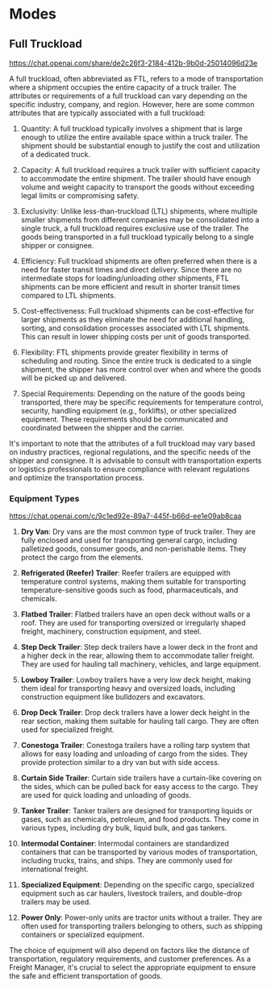 # Modes

## Full Truckload

https://chat.openai.com/share/de2c26f3-2184-412b-9b0d-25014096d23e

A full truckload, often abbreviated as FTL, refers to a mode of transportation where a shipment occupies the entire capacity of a truck trailer. The attributes or requirements of a full truckload can vary depending on the specific industry, company, and region. However, here are some common attributes that are typically associated with a full truckload:

1. Quantity: A full truckload typically involves a shipment that is large enough to utilize the entire available space within a truck trailer. The shipment should be substantial enough to justify the cost and utilization of a dedicated truck.

2. Capacity: A full truckload requires a truck trailer with sufficient capacity to accommodate the entire shipment. The trailer should have enough volume and weight capacity to transport the goods without exceeding legal limits or compromising safety.

3. Exclusivity: Unlike less-than-truckload (LTL) shipments, where multiple smaller shipments from different companies may be consolidated into a single truck, a full truckload requires exclusive use of the trailer. The goods being transported in a full truckload typically belong to a single shipper or consignee.

4. Efficiency: Full truckload shipments are often preferred when there is a need for faster transit times and direct delivery. Since there are no intermediate stops for loading/unloading other shipments, FTL shipments can be more efficient and result in shorter transit times compared to LTL shipments.

5. Cost-effectiveness: Full truckload shipments can be cost-effective for larger shipments as they eliminate the need for additional handling, sorting, and consolidation processes associated with LTL shipments. This can result in lower shipping costs per unit of goods transported.

6. Flexibility: FTL shipments provide greater flexibility in terms of scheduling and routing. Since the entire truck is dedicated to a single shipment, the shipper has more control over when and where the goods will be picked up and delivered.

7. Special Requirements: Depending on the nature of the goods being transported, there may be specific requirements for temperature control, security, handling equipment (e.g., forklifts), or other specialized equipment. These requirements should be communicated and coordinated between the shipper and the carrier.

It's important to note that the attributes of a full truckload may vary based on industry practices, regional regulations, and the specific needs of the shipper and consignee. It is advisable to consult with transportation experts or logistics professionals to ensure compliance with relevant regulations and optimize the transportation process.

### Equipment Types

https://chat.openai.com/c/9c1ed92e-89a7-445f-b66d-ee1e09ab8caa

1. **Dry Van**: Dry vans are the most common type of truck trailer. They are fully enclosed and used for transporting general cargo, including palletized goods, consumer goods, and non-perishable items. They protect the cargo from the elements.

2. **Refrigerated (Reefer) Trailer**: Reefer trailers are equipped with temperature control systems, making them suitable for transporting temperature-sensitive goods such as food, pharmaceuticals, and chemicals.

3. **Flatbed Trailer**: Flatbed trailers have an open deck without walls or a roof. They are used for transporting oversized or irregularly shaped freight, machinery, construction equipment, and steel.

4. **Step Deck Trailer**: Step deck trailers have a lower deck in the front and a higher deck in the rear, allowing them to accommodate taller freight. They are used for hauling tall machinery, vehicles, and large equipment.

5. **Lowboy Trailer**: Lowboy trailers have a very low deck height, making them ideal for transporting heavy and oversized loads, including construction equipment like bulldozers and excavators.

6. **Drop Deck Trailer**: Drop deck trailers have a lower deck height in the rear section, making them suitable for hauling tall cargo. They are often used for specialized freight.

7. **Conestoga Trailer**: Conestoga trailers have a rolling tarp system that allows for easy loading and unloading of cargo from the sides. They provide protection similar to a dry van but with side access.

8. **Curtain Side Trailer**: Curtain side trailers have a curtain-like covering on the sides, which can be pulled back for easy access to the cargo. They are used for quick loading and unloading of goods.

9. **Tanker Trailer**: Tanker trailers are designed for transporting liquids or gases, such as chemicals, petroleum, and food products. They come in various types, including dry bulk, liquid bulk, and gas tankers.

10. **Intermodal Container**: Intermodal containers are standardized containers that can be transported by various modes of transportation, including trucks, trains, and ships. They are commonly used for international freight.

11. **Specialized Equipment**: Depending on the specific cargo, specialized equipment such as car haulers, livestock trailers, and double-drop trailers may be used.

12. **Power Only**: Power-only units are tractor units without a trailer. They are often used for transporting trailers belonging to others, such as shipping containers or specialized equipment.

The choice of equipment will also depend on factors like the distance of transportation, regulatory requirements, and customer preferences. As a Freight Manager, it's crucial to select the appropriate equipment to ensure the safe and efficient transportation of goods.
